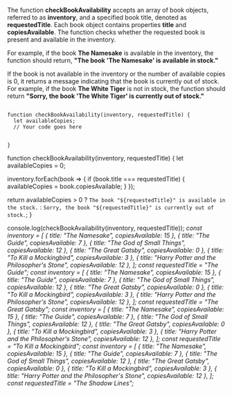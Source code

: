 The function **checkBookAvailability** accepts an array of book
objects, referred to as **inventory**, and a specified book title, 
denoted as **requestedTitle**. Each book object contains properties 
**title** and **copiesAvailable**.
The function checks whether the requested book is present
and available in the inventory.

For example, if the book **The Namesake** is available in the
inventory, the function should return,
**"The book 'The Namesake' is available in stock."**

If the book is not available in the inventory or the number
of available copies is 0, it returns a message indicating
that the book is currently out of stock.
For example, if the book **The White Tiger** is not in stock,
the function should return
**"Sorry, the book 'The White Tiger' is currently out of stock."**

<codeblock language="javascript" type="exercise" testMode="multipleInput">
<code>
function checkBookAvailability(inventory, requestedTitle) {
  let availableCopies;
  // Your code goes here

}
</code>

<solution>
function checkBookAvailability(inventory, requestedTitle) {
  let availableCopies = 0;

  inventory.forEach(book => {
    if (book.title === requestedTitle) {
      availableCopies = book.copiesAvailable;
    }
  });

  return availableCopies > 0 ?
    `The book "${requestedTitle}" is available in the stock.` :
    `Sorry, the book "${requestedTitle}" is currently out of stock.`;
}
</solution>

<testcases>
<caller>
console.log(checkBookAvailability(inventory, requestedTitle));
</caller>
<testcase>
<i>
const inventory = [
  { title: "The Namesake", copiesAvailable: 15 },
  { title: "The Guide", copiesAvailable: 7 },
  { title: "The God of Small Things", copiesAvailable: 12 },
  { title: "The Great Gatsby", copiesAvailable: 0 },
  { title: "To Kill a Mockingbird", copiesAvailable: 3 },
  { title: "Harry Potter and the Philosopher's Stone", copiesAvailable: 12 },
];
const requestedTitle = "The Guide";
</i>
</testcase>
<testcase>
<i>
const inventory = [
  { title: "The Namesake", copiesAvailable: 15 },
  { title: "The Guide", copiesAvailable: 7 },
  { title: "The God of Small Things", copiesAvailable: 12 },
  { title: "The Great Gatsby", copiesAvailable: 0 },
  { title: "To Kill a Mockingbird", copiesAvailable: 3 },
  { title: "Harry Potter and the Philosopher's Stone", copiesAvailable: 12 },
];
const requestedTitle = "The Great Gatsby";
</i>
</testcase>
<testcase>
<i>
const inventory = [
  { title: "The Namesake", copiesAvailable: 15 },
  { title: "The Guide", copiesAvailable: 7 },
  { title: "The God of Small Things", copiesAvailable: 12 },
  { title: "The Great Gatsby", copiesAvailable: 0 },
  { title: "To Kill a Mockingbird", copiesAvailable: 3 },
  { title: "Harry Potter and the Philosopher's Stone", copiesAvailable: 12 },
];
const requestedTitle = "To Kill a Mockingbird";
</i>
</testcase>
<testcase>
<i>
const inventory = [
  { title: "The Namesake", copiesAvailable: 15 },
  { title: "The Guide", copiesAvailable: 7 },
  { title: "The God of Small Things", copiesAvailable: 12 },
  { title: "The Great Gatsby", copiesAvailable: 0 },
  { title: "To Kill a Mockingbird", copiesAvailable: 3 },
  { title: "Harry Potter and the Philosopher's Stone", copiesAvailable: 12 },
];
const requestedTitle = "The Shadow Lines";
</i>
</testcase>
</testcases>
</codeblock>
